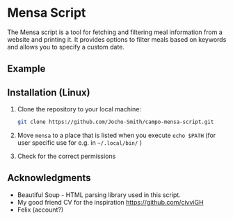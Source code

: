 # Mensa Script

The Mensa script is a tool for fetching and filtering meal information from a website and printing it. It provides options to filter meals based on keywords and allows you to specify a custom date.

## Example


## Installation (Linux)

1. Clone the repository to your local machine:

   ```bash
   git clone https://github.com/Jocho-Smith/campo-mensa-script.git
   ```
2. Move `mensa` to a place that is listed when you execute `echo $PATH` (for user specific use for e.g. in `~/.local/bin/` )

3. Check for the correct permissions 


## Acknowledgments
- Beautiful Soup - HTML parsing library used in this script.
- My good friend CV for the inspiration https://github.com/civviGH
- Felix (account?)
